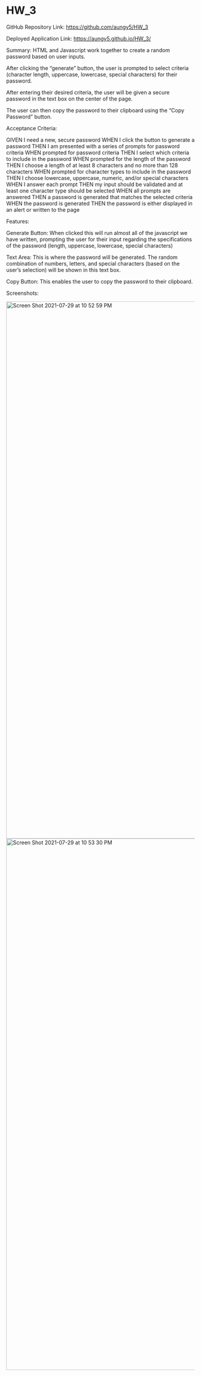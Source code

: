 
# HW_3

GitHub Repository Link: https://github.com/aungy5/HW_3

Deployed Application Link: https://aungy5.github.io/HW_3/

Summary:
HTML and Javascript work together to create a random password based on user inputs. 

After clicking the “generate” button, the user is prompted to select criteria (character length, uppercase, lowercase, special characters) for their password. 

After entering their desired criteria, the user will be given a secure password in the text box on the center of the page. 

The user can then copy the password to their clipboard using the “Copy Password” button.

Acceptance Criteria:

GIVEN I need a new, secure password
WHEN I click the button to generate a password
THEN I am presented with a series of prompts for password criteria
WHEN prompted for password criteria
THEN I select which criteria to include in the password
WHEN prompted for the length of the password
THEN I choose a length of at least 8 characters and no more than 128 characters
WHEN prompted for character types to include in the password
THEN I choose lowercase, uppercase, numeric, and/or special characters
WHEN I answer each prompt
THEN my input should be validated and at least one character type should be selected
WHEN all prompts are answered
THEN a password is generated that matches the selected criteria
WHEN the password is generated
THEN the password is either displayed in an alert or written to the page

Features:

Generate Button:
When clicked this will run almost all of the javascript we have written, prompting the user for their input regarding the specifications of the password (length, uppercase, lowercase, special characters)

Text Area:
This is where the password will be generated. The random combination of numbers, letters, and special characters (based on the user’s selection) will be shown in this text box. 

Copy Button:
This enables the user to copy the password to their clipboard. 

Screenshots:

<img width="1437" alt="Screen Shot 2021-07-29 at 10 52 59 PM" src="https://user-images.githubusercontent.com/81643749/127592799-42398d16-d3cb-4979-901a-6360e288aef2.png">
<img width="1422" alt="Screen Shot 2021-07-29 at 10 53 30 PM" src="https://user-images.githubusercontent.com/81643749/127592808-ae6f1029-5a56-4877-8634-426eea7e46a5.png">
